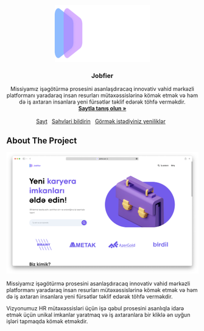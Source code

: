 <br />
<div align="center">
<a href="https://jobfier.com/">
  <img src="https://github.com/BIRainy-Developers/Jobfier.com/blob/main/logo-white.svg" alt="Logo" width="250" height="150">
</a>
<h3 align="center">Jobfier</h3>
<p align="center">
  Missiyamız işəgötürmə prosesini asanlaşdıracaq innovativ vahid mərkəzli platformanı yaradaraq insan resurları mütəxəssislərinə kömək etmək və həm də iş axtaran insanlara yeni fürsətlər təklif edərək töhfə verməkdir.
  <br />
  <a href="https://jobfier.com/"><strong>Saytla tanış olun »</strong></a>
  <br />
  <br />
  <a href="https://jobfier.com/">Sayt</a>&nbsp;&nbsp;
  <a href="mailto:salam@jobfier.com">Səhvləri bildirin</a>&nbsp;&nbsp;
  <a href="mailto:salam@jobfier.com">Görmək istədiyiniz yeniliklər</a>&nbsp;&nbsp;
</p>
</div>


<!-- ABOUT THE PROJECT -->
## About The Project

[![Product Name Screen Shot][product-screenshot]](https://jobfier.com/)

Missiyamız işəgötürmə prosesini asanlaşdıracaq innovativ vahid mərkəzli platformanı yaradaraq insan resurları mütəxəssislərinə kömək etmək və həm də iş axtaran insanlara yeni fürsətlər təklif edərək töhfə verməkdir.

Vizyonumuz HR mütəxəssisləri üçün işə qəbul prosesini asanlıqla idarə etmək üçün unikal imkanlar yaratmaq və iş axtaranlara bir kliklə ən uyğun işləri tapmaqda kömək etməkdir.

<!-- MARKDOWN LINKS & IMAGES -->
[product-screenshot]: https://github.com/BIRainy-Developers/Jobfier.com/blob/main/jobfier_hero.png
